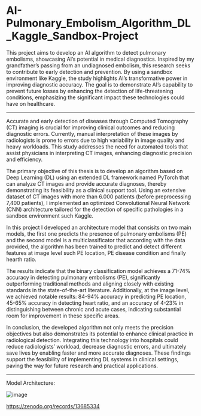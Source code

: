 # AI-Pulmonary_Embolism_Algorithm_DL_Kaggle_Sandbox-Project

This project aims to develop an AI algorithm to detect pulmonary embolisms, showcasing AI’s potential in medical diagnostics. Inspired by my grandfather’s passing from an undiagnosed embolism, this research seeks to contribute to early detection and prevention. By using a sandbox environment like Kaggle, the study highlights AI’s transformative power in improving diagnostic accuracy. The goal is to demonstrate AI’s capability to prevent future losses by enhancing the detection of life-threatening conditions, emphasizing the significant impact these technologies could have on healthcare.

-----

Accurate and early detection of diseases through Computed Tomography (CT) imaging is crucial for improving clinical outcomes and reducing diagnostic errors. Currently, manual interpretation of these images by radiologists is prone to errors due to high variability in image quality and heavy workloads. This study addresses the need for automated tools that assist physicians in interpreting CT images, enhancing diagnostic precision and efficiency.


The primary objective of this thesis is to develop an algorithm based on Deep Learning (DL) using an extended DL framework named PyTorch that can analyze CT images and provide accurate diagnoses, thereby demonstrating its feasibility as a clinical support tool. Using an extensive dataset of CT images with more than 6.000 patients (before preprocessing 7,400 patients), I implemented an optimized Convolutional Neural Network (CNN) architecture tailored for the detection of specific pathologies in a sandbox environment such Kaggle.

In this project I  developed an architecture model that consisits on two main models, the first one predicts the presence of pulmonary embolisms (PE) and the second model is a multiclassificator that according with the data provided, the algorithm has been trained to predict and detect different features at image level such PE location, PE disease condition and finally hearth ratio.

The results indicate that the binary classification model achieves a 71-74% accuracy in detecting pulmonary embolisms (PE), significantly outperforming traditional methods and aligning closely with existing standards in the state-of-the-art literature. Additionally, at the image level, we achieved notable results: 84-94% accuracy in predicting PE location, 45-65% accuracy in detecting heart ratio, and an accuracy of 4-23% in distinguishing between chronic and acute cases, indicating substantial room for improvement in these specific areas.

In conclusion, the developed algorithm not only meets the precision objectives but also demonstrates its potential to enhance clinical practice in radiological detection. Integrating this technology into hospitals could reduce radiologists’ workload, decrease diagnostic errors, and ultimately save lives by enabling faster and more accurate diagnoses. These findings support the feasibility of implementing DL systems in clinical settings, paving the way for future research and practical applications.



-----

Model Architecture: 

![image](https://github.com/user-attachments/assets/577716fa-30e0-4cbf-8d42-2871785e5ea5)



https://zenodo.org/records/13685334
